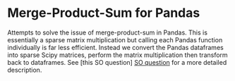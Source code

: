 # Merge-Product-Sum for Pandas

Attempts to solve the issue of merge-product-sum in Pandas. This is essentially
a sparse matrix multiplication but calling each Pandas function individually is
far less efficient. Instead we convert the Pandas dataframes into sparse Scipy
matrices, perform the matrix multiplication then transform back to dataframes.
See [this SO question] [SO question] for a more detailed description.

[SO question]: https://stackoverflow.com/questions/49769774/efficient-merge-product-sum-with-pandas/49770629#49770629.
